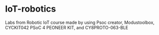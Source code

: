 # IoT-robotics
Labs from Robotic IoT course made by using Psoc creator, Modustoolbox, CYCKIT042 PSoC 4 PEONEER KIT, and CY8PROTO-063-BLE
